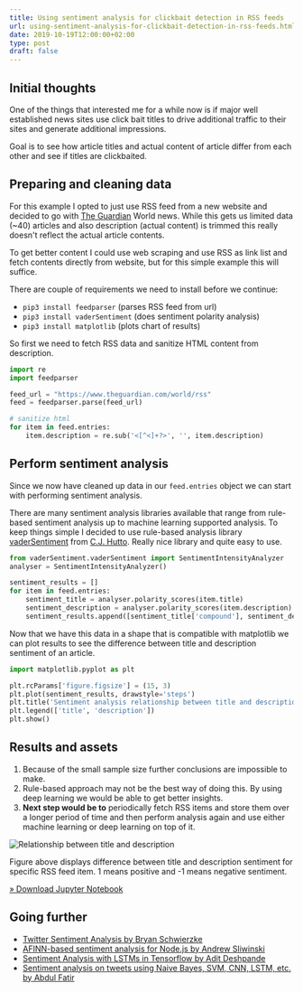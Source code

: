 ```yaml
---
title: Using sentiment analysis for clickbait detection in RSS feeds
url: using-sentiment-analysis-for-clickbait-detection-in-rss-feeds.html
date: 2019-10-19T12:00:00+02:00
type: post
draft: false
---
```


## Initial thoughts

One of the things that interested me for a while now is if major well
established news sites use click bait titles to drive additional traffic to
their sites and generate additional impressions.

Goal is to see how article titles and actual content of article differ from each
other and see if titles are clickbaited.

## Preparing and cleaning data

For this example I opted to just use RSS feed from a new website and decided to
go with [The Guardian](https://www.theguardian.com) World news. While this gets
us limited data (~40) articles and also description (actual content) is trimmed
this really doesn't reflect the actual article contents.

To get better content I could use web scraping and use RSS as link list and
fetch contents directly from website, but for this simple example this will
suffice.

There are couple of requirements we need to install before we continue:

- `pip3 install feedparser` (parses RSS feed from url)
- `pip3 install vaderSentiment` (does sentiment polarity analysis)
- `pip3 install matplotlib` (plots chart of results)

So first we need to fetch RSS data and sanitize HTML content from description.

```python
import re
import feedparser

feed_url = "https://www.theguardian.com/world/rss"
feed = feedparser.parse(feed_url)

# sanitize html
for item in feed.entries:
    item.description = re.sub('<[^<]+?>', '', item.description)
```

## Perform sentiment analysis

Since we now have cleaned up data in our `feed.entries` object we can start with
performing sentiment analysis.

There are many sentiment analysis libraries available that range from rule-based
sentiment analysis up to machine learning supported analysis. To keep things
simple I decided to use rule-based analysis library
[vaderSentiment](https://github.com/cjhutto/vaderSentiment) from
[C.J. Hutto](https://github.com/cjhutto). Really nice library and quite easy to
use.

```python
from vaderSentiment.vaderSentiment import SentimentIntensityAnalyzer
analyser = SentimentIntensityAnalyzer()

sentiment_results = []
for item in feed.entries:
    sentiment_title = analyser.polarity_scores(item.title)
    sentiment_description = analyser.polarity_scores(item.description)
    sentiment_results.append([sentiment_title['compound'], sentiment_description['compound']])
```

Now that we have this data in a shape that is compatible with matplotlib we can
plot results to see the difference between title and description sentiment of an
article.

```python
import matplotlib.pyplot as plt

plt.rcParams['figure.figsize'] = (15, 3)
plt.plot(sentiment_results, drawstyle='steps')
plt.title('Sentiment analysis relationship between title and description (Guardian World News)')
plt.legend(['title', 'description'])
plt.show()
```

## Results and assets

1. Because of the small sample size further conclusions are impossible to make.
2. Rule-based approach may not be the best way of doing this. By using deep
   learning we would be able to get better insights.
3. **Next step would be to** periodically fetch RSS items and store them over a
   longer period of time and then perform analysis again and use either machine
   learning or deep learning on top of it.

![Relationship between title and description](/posts/sentiment-analysis/guardian-sa-title-desc-relationship.png)

Figure above displays difference between title and description sentiment for
specific RSS feed item. 1 means positive and -1 means negative sentiment.

[» Download Jupyter Notebook](/posts/sentiment-analysis/sentiment-analysis.ipynb)

## Going further

- [Twitter Sentiment Analysis by Bryan Schwierzke](https://github.com/bswiss/news_mood)
- [AFINN-based sentiment analysis for Node.js by Andrew Sliwinski](https://github.com/thisandagain/sentiment)
- [Sentiment Analysis with LSTMs in Tensorflow by Adit Deshpande](https://github.com/adeshpande3/LSTM-Sentiment-Analysis)
- [Sentiment analysis on tweets using Naive Bayes, SVM, CNN, LSTM, etc. by Abdul Fatir](https://github.com/abdulfatir/twitter-sentiment-analysis)


